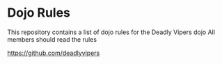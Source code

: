 Dojo Rules
==========

This repository contains a list of dojo rules for the Deadly Vipers dojo
All members should read the rules

https://github.com/deadlyvipers